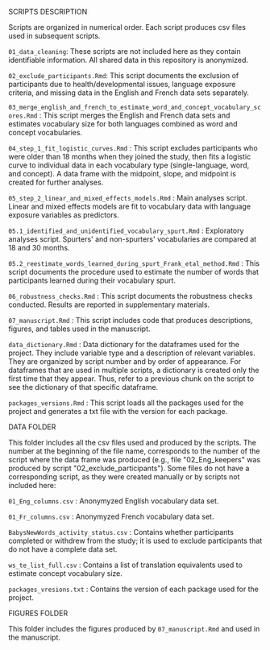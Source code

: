 SCRIPTS DESCRIPTION

Scripts are organized in numerical order. Each script produces csv files used in subsequent scripts.

`01_data_cleaning`: These scripts are not included here as they contain identifiable information. All shared data in this repository is anonymized. 

`02_exclude_participants.Rmd`: This script documents the exclusion of participants due to health/developmental issues, language exposure criteria, and missing data in the English and French data sets separately.

`03_merge_english_and_french_to_estimate_word_and_concept_vocabulary_scores.Rmd` : This script merges the English and French data sets and estimates vocabulary size for both languages combined as word and concept vocabularies.

`04_step_1_fit_logistic_curves.Rmd` : This script excludes participants who were older than 18 months when they joined the study, then fits a logistic curve to individual data in each vocabulary type (single-language, word, and concept). A data frame with the midpoint, slope, and midpoint is created for further analyses.

`05_step_2_linear_and_mixed_effects_models.Rmd` : Main analyses script. Linear and mixed effects models are fit to vocabulary data with language exposure variables as predictors.

`05.1_identified_and_unidentified_vocabulary_spurt.Rmd` : Exploratory analyses script. Spurters' and non-spurters' vocabularies are compared at 18 and 30 months.

`05.2_reestimate_words_learned_during_spurt_Frank_etal_method.Rmd` : This script documents the procedure used to estimate the number of words that participants learned during their vocabulary spurt.

`06_robustness_checks.Rmd` : This script documents the robustness checks conducted. Results are reported in supplementary materials.

`07_manuscript.Rmd` : This script includes code that produces descriptions, figures, and tables used in the manuscript.

`data_dictionary.Rmd` : Data dictionary for the dataframes used for the project. They include variable type and a description of relevant variables. They are organized by script number and by order of appearance. For dataframes that are used in multiple scripts, a dictionary is created only the first time that they appear. Thus, refer to a previous chunk on the script to see the dictionary of that specific dataframe. 

`packages_versions.Rmd` : This script loads all the packages used for the project and generates a txt file with the version for each package.

DATA FOLDER

This folder includes all the csv files used and produced by the scripts. The number at the beginning of the file name, corresponds to the number of the script where the data frame was produced (e.g., file "02_Eng_keepers" was produced by script "02_exclude_participants").
Some files do not have a corresponding script, as they were created manually or by scripts not included here:

`01_Eng_columns.csv` : Anonymyzed English vocabulary data set.

`01_Fr_columns.csv` : Anonymyzed French vocabulary data set.

 `BabysNewWords_activity_status.csv` : Contains whether participants completed or withdrew from the study; it is used to exclude participants that do not have a complete data set.

 `ws_te_list_full.csv` : Contains a list of translation equivalents used to estimate concept vocabulary size.

 `packages_vresions.txt` : Contains the version of each package used for the project.

FIGURES FOLDER

This folder includes the figures produced by `07_manuscript.Rmd` and used in the manuscript.
